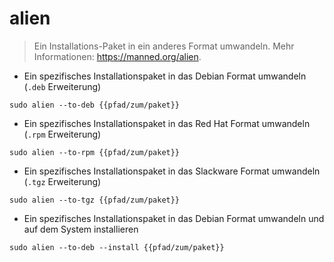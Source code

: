 # alien

> Ein Installations-Paket in ein anderes Format umwandeln.
> Mehr Informationen: <https://manned.org/alien>.

- Ein spezifisches Installationspaket in das Debian Format umwandeln (`.deb` Erweiterung)

`sudo alien --to-deb {{pfad/zum/paket}}`

- Ein spezifisches Installationspaket in das Red Hat Format umwandeln (`.rpm` Erweiterung)

`sudo alien --to-rpm {{pfad/zum/paket}}`

- Ein spezifisches Installationspaket in das Slackware Format umwandeln (`.tgz` Erweiterung)

`sudo alien --to-tgz {{pfad/zum/paket}}`

- Ein spezifisches Installationspaket in das Debian Format umwandeln und auf dem System installieren

`sudo alien --to-deb --install {{pfad/zum/paket}}`

